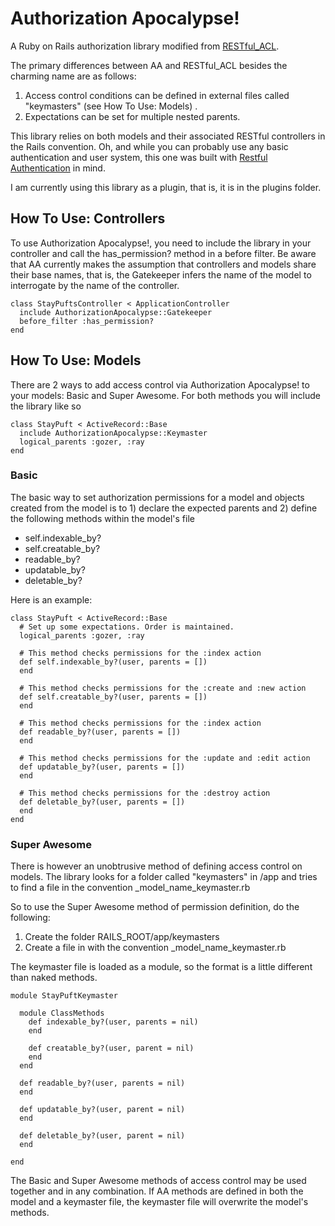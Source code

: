 Authorization Apocalypse!
=========================

A Ruby on Rails authorization library modified from [RESTful_ACL](http://github.com/mdarby/restful_acl/tree/master).

The primary differences between AA and RESTful_ACL besides the charming name are as follows:

1. Access control conditions can be defined in external files called "keymasters" (see How To Use: Models) .
2. Expectations can be set for multiple nested parents.

This library relies on both models and their associated RESTful controllers in the Rails convention. Oh, and while you can probably use any basic authentication and user system, this one was built with [Restful Authentication](http://github.com/technoweenie/restful-authentication/tree/master) in mind.

I am currently using this library as a plugin, that is, it is in the plugins folder.

How To Use: Controllers
-----------------------

To use Authorization Apocalypse!, you need to include the library in your controller and call the has_permission? method in a before filter. Be aware that AA currently makes the assumption that controllers and models share their base names, that is, the Gatekeeper infers the name of the model to interrogate by the name of the controller.

    class StayPuftsController < ApplicationController
      include AuthorizationApocalypse::Gatekeeper
      before_filter :has_permission?
    end

How To Use: Models
------------------

There are 2 ways to add access control via Authorization Apocalypse! to your models: Basic and Super Awesome. For both methods you will include the library like so

    class StayPuft < ActiveRecord::Base
      include AuthorizationApocalypse::Keymaster
      logical_parents :gozer, :ray
    end

### Basic

The basic way to set authorization permissions for a model and objects created from the model is to 1) declare the expected parents and 2) define the following methods within the model's file

* self.indexable_by?
* self.creatable_by?
* readable_by?
* updatable_by?
* deletable_by?

Here is an example:

    class StayPuft < ActiveRecord::Base
      # Set up some expectations. Order is maintained.
      logical_parents :gozer, :ray
      
      # This method checks permissions for the :index action
      def self.indexable_by?(user, parents = [])
      end

      # This method checks permissions for the :create and :new action
      def self.creatable_by?(user, parents = [])
      end
      
      # This method checks permissions for the :index action
      def readable_by?(user, parents = [])
      end

      # This method checks permissions for the :update and :edit action
      def updatable_by?(user, parents = [])
      end

      # This method checks permissions for the :destroy action
      def deletable_by?(user, parents = [])
      end
    end
    
### Super Awesome

There is however an unobtrusive method of defining access control on models. The library looks for a folder called "keymasters" in /app and tries to find a file in the convention _model\_name_keymaster.rb

So to use the Super Awesome method of permission definition, do the following:

1. Create the folder RAILS_ROOT/app/keymasters
2. Create a file in with the convention _model\_name_keymaster.rb

The keymaster file is loaded as a module, so the format is a little different than naked methods.

    module StayPuftKeymaster

      module ClassMethods  
        def indexable_by?(user, parents = nil)
        end

        def creatable_by?(user, parent = nil)
        end
      end

      def readable_by?(user, parents = nil)
      end

      def updatable_by?(user, parent = nil)
      end

      def deletable_by?(user, parent = nil)
      end
      
    end
    
The Basic and Super Awesome methods of access control may be used together and in any combination. If AA methods are defined in both the model and a keymaster file, the keymaster file will overwrite the model's methods.
